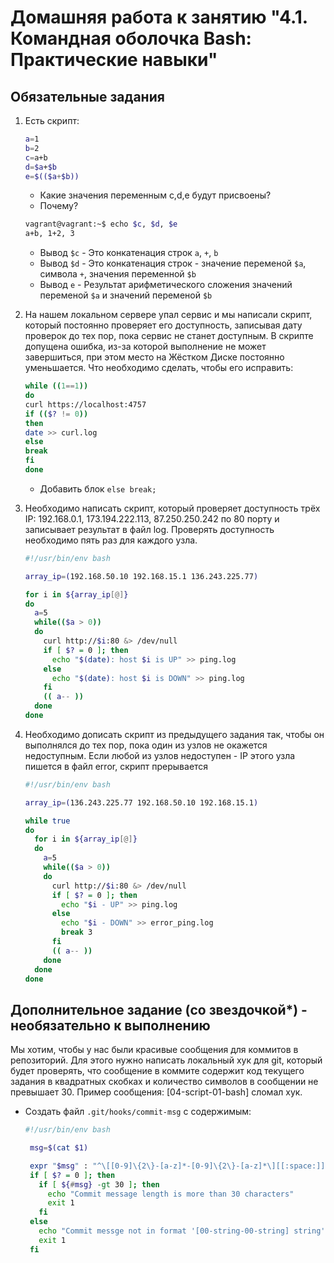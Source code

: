# Домашняя работа к занятию "4.1. Командная оболочка Bash: Практические навыки"

## Обязательные задания

1. Есть скрипт:
	```bash
	a=1
	b=2
	c=a+b
	d=$a+$b
	e=$(($a+$b))
	```
	* Какие значения переменным c,d,e будут присвоены?
	* Почему?
	
	```bash
	vagrant@vagrant:~$ echo $c, $d, $e
	a+b, 1+2, 3
    ```
	* Вывод `$c` - Это конкатенация строк  `a`, `+`, `b`<br>
	* Вывод `$d` - Это конкатенация строк - значение переменой `$a`, символа `+`, значения переменной `$b`
	* Вывод `e` - Результат арифметического сложения значений переменой `$a` и значений переменой `$b`
	
1. На нашем локальном сервере упал сервис и мы написали скрипт, который постоянно проверяет его доступность, записывая дату проверок до тех пор, пока сервис не станет доступным. В скрипте допущена ошибка, из-за которой выполнение не может завершиться, при этом место на Жёстком Диске постоянно уменьшается. Что необходимо сделать, чтобы его исправить:
	```bash
	while ((1==1))
	do
	curl https://localhost:4757
	if (($? != 0))
	then
	date >> curl.log
	else
    break
	fi
	done
	```
 	* Добавить блок `else break;`
	
1. Необходимо написать скрипт, который проверяет доступность трёх IP: 192.168.0.1, 173.194.222.113, 87.250.250.242 по 80 порту и записывает результат в файл log. Проверять доступность необходимо пять раз для каждого узла.
	```bash
	#!/usr/bin/env bash

    array_ip=(192.168.50.10 192.168.15.1 136.243.225.77)

    for i in ${array_ip[@]}
    do
      a=5
      while(($a > 0))
      do
        curl http://$i:80 &> /dev/null
        if [ $? = 0 ]; then
          echo "$(date): host $i is UP" >> ping.log
        else
          echo "$(date): host $i is DOWN" >> ping.log
        fi
        (( a-- ))
      done
    done
    ```
1. Необходимо дописать скрипт из предыдущего задания так, чтобы он выполнялся до тех пор, пока один из узлов не окажется недоступным. Если любой из узлов недоступен - IP этого узла пишется в файл error, скрипт прерывается
	```bash
	#!/usr/bin/env bash

    array_ip=(136.243.225.77 192.168.50.10 192.168.15.1)

    while true
    do
      for i in ${array_ip[@]}
      do
        a=5
        while(($a > 0))
        do
          curl http://$i:80 &> /dev/null
          if [ $? = 0 ]; then
            echo "$i - UP" >> ping.log
          else
            echo "$i - DOWN" >> error_ping.log
            break 3
          fi
          (( a-- ))
        done
      done
    done
    ```
## Дополнительное задание (со звездочкой*) - необязательно к выполнению

Мы хотим, чтобы у нас были красивые сообщения для коммитов в репозиторий. Для этого нужно написать локальный хук для git, который будет проверять, что сообщение в коммите содержит код текущего задания в квадратных скобках и количество символов в сообщении не превышает 30. Пример сообщения: \[04-script-01-bash\] сломал хук.<br>

* Создать файл `.git/hooks/commit-msg` с содержимым:
		
   ```bash
   #!/usr/bin/env bash 
   
	msg=$(cat $1)

	expr "$msg" : "^\[[0-9]\{2\}-[a-z]*-[0-9]\{2\}-[a-z]*\][[:space:]][a-zA-Z].*"
	if [ $? = 0 ]; then
	  if [ ${#msg} -gt 30 ]; then
		echo "Commit message length is more than 30 characters"
		exit 1
	  fi
	else
	  echo "Commit messge not in format '[00-string-00-string] string'"
	  exit 1
	fi
   ```